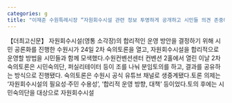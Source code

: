 ```yaml
---
categories: g
title: "이재준 수원특례시장 “자원회수시설 관련 정보 투명하게 공개하고 시민들 의견 존중해서 정책방향 설정하겠다”"
---
```

【더최고신문】 자원회수시설(영통 소각장)의 합리적인 운영 방안을 결정하기 위해 시민 공론화를 진행한 수원시가 24일 2차 숙의토론을 열고, 자원회수시설을 합리적으로 운영할 방법을 시민들과 함께 모색했다.수원컨벤션센터 컨벤션 2홀에서 열린 이날 2차 숙의토론은 시민숙의단, 퍼실리테이터 등이 조를 나눠 분임토의를 하고, 결과를 공유하는 방식으로 진행됐다. 숙의토론은 수원시 공식 유튜브 채널로 생중계됐다.토론 의제는 ‘자원회수시설의 필요성·주민 수용성’, ‘합리적 운영 방향, 대책’ 등이었다.토의 후에는 시민숙의단을 대상으로 자원회수시설